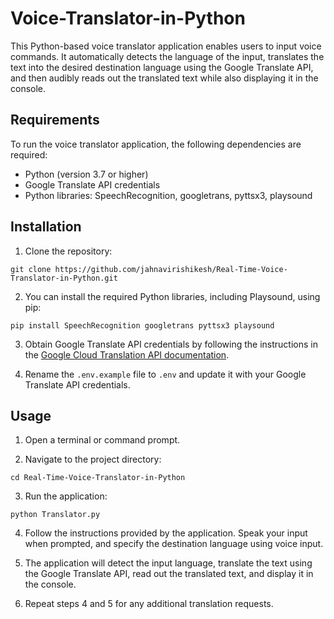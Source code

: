 # Voice-Translator-in-Python

This Python-based voice translator application enables users to input voice commands. It automatically detects the language of the input, translates the text into the desired destination language using the Google Translate API, and then audibly reads out the translated text while also displaying it in the console.


## Requirements

To run the voice translator application, the following dependencies are required:

- Python (version 3.7 or higher)
- Google Translate API credentials
- Python libraries: SpeechRecognition, googletrans, pyttsx3, playsound

## Installation

1. Clone the repository:

```shell
git clone https://github.com/jahnavirishikesh/Real-Time-Voice-Translator-in-Python.git
```

2. You can install the required Python libraries, including Playsound, using pip:

```shell
pip install SpeechRecognition googletrans pyttsx3 playsound
```

3. Obtain Google Translate API credentials by following the instructions in the [Google Cloud Translation API documentation](https://cloud.google.com/translate/docs/setup).

4. Rename the `.env.example` file to `.env` and update it with your Google Translate API credentials.

## Usage

1. Open a terminal or command prompt.

2. Navigate to the project directory:

```shell
cd Real-Time-Voice-Translator-in-Python
```

3. Run the application:

```shell
python Translator.py
```

4. Follow the instructions provided by the application. Speak your input when prompted, and specify the destination language using voice input.

5. The application will detect the input language, translate the text using the Google Translate API, read out the translated text, and display it in the console.

6. Repeat steps 4 and 5 for any additional translation requests.

